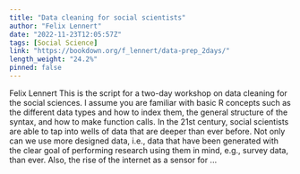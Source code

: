 ```yaml
---
title: "Data cleaning for social scientists"
author: "Felix Lennert"
date: "2022-11-23T12:05:57Z"
tags: [Social Science]
link: "https://bookdown.org/f_lennert/data-prep_2days/"
length_weight: "24.2%"
pinned: false
---
```


Felix Lennert This is the script for a two-day workshop on data cleaning for the social sciences. I assume you are familiar with basic R concepts such as the different data types and how to index them, the general structure of the syntax, and how to make function calls. In the 21st century, social scientists are able to tap into wells of data that are deeper than ever before. Not only can we use more designed data, i.e., data that have been generated with the clear goal of performing research using them in mind, e.g., survey data, than ever. Also, the rise of the internet as a sensor for ...
